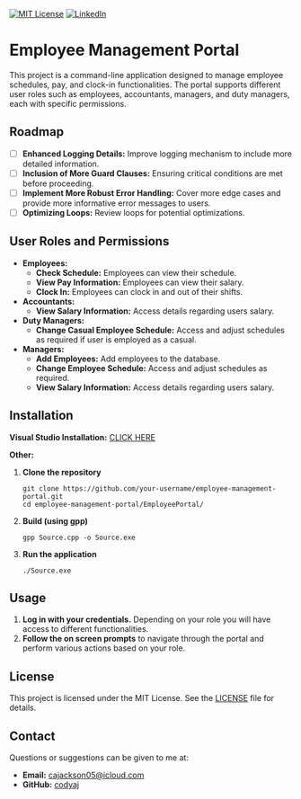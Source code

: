 [![MIT License][license-shield]][license-url]
[![LinkedIn][linkedin-shield]][linkedin-url]

# Employee Management Portal
This project is a command-line application designed to manage employee schedules, pay, and clock-in functionalities. The portal supports different user roles such as employees, accountants, managers, and duty managers, each with specific permissions.

## Roadmap

- [ ] **Enhanced Logging Details:** Improve logging mechanism to include more detailed information.
- [ ] **Inclusion of More Guard Clauses:** Ensuring critical conditions are met before proceeding.
- [ ] **Implement More Robust Error Handling:** Cover more edge cases and provide more informative error messages to users.
- [ ] **Optimizing Loops:** Review loops for potential optimizations.

## User Roles and Permissions
* **Employees:**
  * **Check Schedule:** Employees can view their schedule.
  * **View Pay Information:** Employees can view their salary.
  * **Clock In:** Employees can clock in and out of their shifts.
* **Accountants:**
  * **View Salary Information:** Access details regarding users salary.
* **Duty Managers:**
  * **Change Casual Employee Schedule:** Access and adjust schedules as required if user is employed as a casual.
* **Managers:**
  * **Add Employees:** Add employees to the database.
  * **Change Employee Schedule:** Access and adjust schedules as required.
  * **View Salary Information:** Access details regarding users salary.

## Installation
**Visual Studio Installation:** [CLICK HERE](https://learn.microsoft.com/en-us/visualstudio/version-control/git-clone-repository?view=vs-2022)

**Other:**
1. **Clone the repository**
   ```
   git clone https://github.com/your-username/employee-management-portal.git
   cd employee-management-portal/EmployeePortal/
   ```
2. **Build (using gpp)**
   ```
   gpp Source.cpp -o Source.exe
   ```
3. **Run the application**
   ```
   ./Source.exe
   ```

## Usage
1. **Log in with your credentials.** Depending on your role you will have access to different functionalities.
2. **Follow the on screen prompts** to navigate through the portal and perform various actions based on your role.

## License
This project is licensed under the MIT License. See the [LICENSE](https://github.com/codyaj/EmployeePortal/blob/master/LICENSE.txt) file for details.

## Contact
Questions or suggestions can be given to me at:
* **Email:** cajackson05@icloud.com
* **GitHub:** [codyaj](https://github.com/codyaj)

<!-- Images -->
[license-shield]: https://img.shields.io/github/license/othneildrew/Best-README-Template.svg?style=for-the-badge
[license-url]: https://github.com/codyaj/EmployeePortal/blob/master/LICENSE.txt
[linkedin-shield]: https://img.shields.io/badge/-LinkedIn-black.svg?style=for-the-badge&logo=linkedin&colorB=555
[linkedin-url]: https://www.linkedin.com/in/codyaj/
